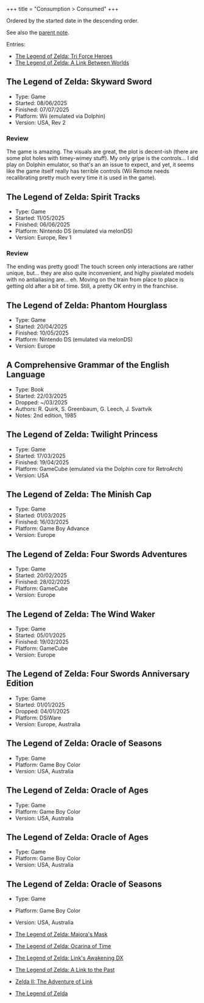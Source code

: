 +++
title = "Consumption > Consumed"
+++

Ordered by the started date in the descending order.

See also the [parent note](@/notes/Consumption/_index.md).

Entries:

- [The Legend of Zelda: Tri Force Heroes](@/notes/The_Legend_of_Zelda_Tri_Force_Heroes/_index.md)
- [The Legend of Zelda: A Link Between Worlds](@/notes/The_Legend_of_Zelda_A_Link_Between_Worlds/Consumed.md)

## The Legend of Zelda: Skyward Sword

- Type: Game
- Started: 08/06/2025
- Finished: 07/07/2025
- Platform: Wii (emulated via Dolphin)
- Version: USA, Rev 2

### Review

The game is amazing. The visuals are great, the plot is decent-ish (there are
some plot holes with timey-wimey stuff). My only gripe is the controls... I did
play on Dolphin emulator, so that's an an issue to expect, and yet, it seems
like the game itself really has terrible controls (Wii Remote needs
recalibrating pretty much every time it is used in the game).

## The Legend of Zelda: Spirit Tracks

- Type: Game
- Started: 11/05/2025
- Finished: 06/06/2025
- Platform: Nintendo DS (emulated via melonDS)
- Version: Europe, Rev 1

### Review

The ending was pretty good! The touch screen only interactions are rather
unique, but... they are also quite inconvenient, and higlhy pixelated models
with no antialiasing are... eh. Moving on the train from place to place is
getting old after a bit of time. Still, a pretty OK entry in the franchise.

## The Legend of Zelda: Phantom Hourglass

- Type: Game
- Started: 20/04/2025
- Finished: 10/05/2025
- Platform: Nintendo DS (emulated via melonDS)
- Version: Europe

## A Comprehensive Grammar of the English Language

- Type: Book
- Started: 22/03/2025
- Dropped: ~/03/2025
- Authors: R. Quirk, S. Greenbaum, G. Leech, J. Svartvik
- Notes: 2nd edition, 1985

## The Legend of Zelda: Twilight Princess

- Type: Game
- Started: 17/03/2025
- Finished: 19/04/2025
- Platform: GameCube (emulated via the Dolphin core for RetroArch)
- Version: USA

## The Legend of Zelda: The Minish Cap

- Type: Game
- Started: 01/03/2025
- Finished: 16/03/2025
- Platform: Game Boy Advance
- Version: Europe

## The Legend of Zelda: Four Swords Adventures

- Type: Game
- Started: 20/02/2025
- Finished: 28/02/2025
- Platform: GameCube
- Version: Europe

## The Legend of Zelda: The Wind Waker

- Type: Game
- Started: 05/01/2025
- Finished: 19/02/2025
- Platform: GameCube
- Version: Europe

## The Legend of Zelda: Four Swords Anniversary Edition

- Type: Game
- Started: 01/01/2025
- Dropped: 04/01/2025
- Platform: DSiWare
- Version: Europe, Australia

## The Legend of Zelda: Oracle of Seasons

- Type: Game
- Platform: Game Boy Color
- Version: USA, Australia

## The Legend of Zelda: Oracle of Ages

- Type: Game
- Platform: Game Boy Color
- Version: USA, Australia

## The Legend of Zelda: Oracle of Ages

- Type: Game
- Platform: Game Boy Color
- Version: USA, Australia

## The Legend of Zelda: Oracle of Seasons

- Type: Game
- Platform: Game Boy Color
- Version: USA, Australia

- [The Legend of Zelda: Majora's Mask](@/notes/The_Legend_of_Zelda_Majoras_Mask/Consumed.md)
- [The Legend of Zelda: Ocarina of Time](@/notes/The_Legend_of_Zelda_Ocarina_of_Time/Consumed.md)
- [The Legend of Zelda: Link's Awakening DX](@/notes/The_Legend_of_Zelda_Links_Awakening_DX/Consumed.md)
- [The Legend of Zelda: A Link to the Past](@/notes/The_Legend_of_Zelda_A_Link_to_the_Past/Consumed.md)
- [Zelda II: The Adventure of Link](@/notes/Zelda_II_The_Adventure_of_Link/Consumed.md)
- [The Legend of Zelda](@/notes/The_Legend_of_Zelda/Consumed.md)
